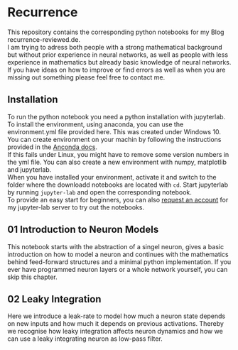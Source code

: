 # Recurrence
This repository contains the corresponding python notebooks for my Blog recurrence-reviewed.de.  
I am trying to adress both people with a strong mathematical background but without prior experience in neural networks, as well as people with less experience in mathematics but already basic knowledge of neural networks.  
If you have ideas on how to improve or find errors as well as when you are missing out something please feel free to contact me.

## Installation
To run the python notebook you need a python installation with jupyterlab. To install the environment, using anaconda, you can use the environment.yml file provided here. This was created under Windows 10. You can create environment on your machin by following the instructions provided in the <a target="_blank" rel="noopener" href="https://conda.io/projects/conda/en/latest/user-guide/tasks/manage-environments.html#creating-an-environment-from-an-environment-yml-file">Anconda docs</a>.  
If this fails under Linux, you might have to remove some version numbers in the yml file. You can also create a new environment with numpy, matplotlib and jupyterlab.  
When you have installed your environment, activate it and switch to the folder where the downloadd notebooks are located with ```cd```. Start jupyterlab by running ```jupyter-lab``` and open the corresponding notebook.  
To provide an easy start for beginners, you can also <a target="_blank" rel="noopener" href="https://recurrence-reviewed.de/contact/">request an account</a> for my jupyter-lab server to try out the notebooks.

## 01 Introduction to Neuron Models
This notebook starts with the abstraction of a singel neuron, gives a basic introduction on how to model a neuron and continues with the mathematics behind feed-forward structures and a minimal python implementation. If you ever have programmed neuron layers or a whole network yourself, you can skip this chapter.

## 02 Leaky Integration
Here we introduce a leak-rate to model how much a neuron state depends on new inputs and how much it depends on previous activations. Thereby we recognise how leaky integration affects neuron dynamics and how we can use a leaky integrating neuron as low-pass filter.
